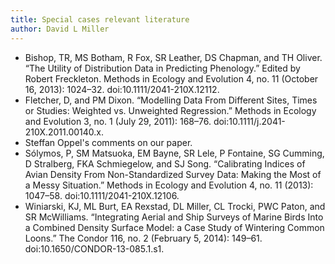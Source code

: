 ```yaml
---
title: Special cases relevant literature
author: David L Miller
---
```


  * Bishop, TR, MS Botham, R Fox, SR Leather, DS Chapman, and TH Oliver. “The Utility of Distribution Data in Predicting Phenology.” Edited by Robert Freckleton. Methods in Ecology and Evolution 4, no. 11 (October 16, 2013): 1024–32. doi:10.1111/2041-210X.12112.
  * Fletcher, D, and PM Dixon. “Modelling Data From Different Sites, Times or Studies: Weighted vs. Unweighted Regression.” Methods in Ecology and Evolution 3, no. 1 (July 29, 2011): 168–76. doi:10.1111/j.2041-210X.2011.00140.x.
  * Steffan Oppel's comments on our paper.
  * Sólymos, P, SM Matsuoka, EM Bayne, SR Lele, P Fontaine, SG Cumming, D Stralberg, FKA Schmiegelow, and SJ Song. “Calibrating Indices of Avian Density From Non-Standardized Survey Data: Making the Most of a Messy Situation.” Methods in Ecology and Evolution 4, no. 11 (2013): 1047–58. doi:10.1111/2041-210X.12106.
  * Winiarski, KJ, ML Burt, EA Rexstad, DL Miller, CL Trocki, PWC Paton, and SR McWilliams. “Integrating Aerial and Ship Surveys of Marine Birds Into a Combined Density Surface Model: a Case Study of Wintering Common Loons.” The Condor 116, no. 2 (February 5, 2014): 149–61. doi:10.1650/CONDOR-13-085.1.s1.

